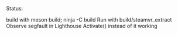 Status:

build with meson build; ninja -C build
Run with build/steamvr_extract
Observe segfault in Lighthouse Activate() instead of it working
